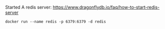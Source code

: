 Started A redis server:
https://www.dragonflydb.io/faq/how-to-start-redis-server
```
docker run --name redis -p 6379:6379 -d redis
```
